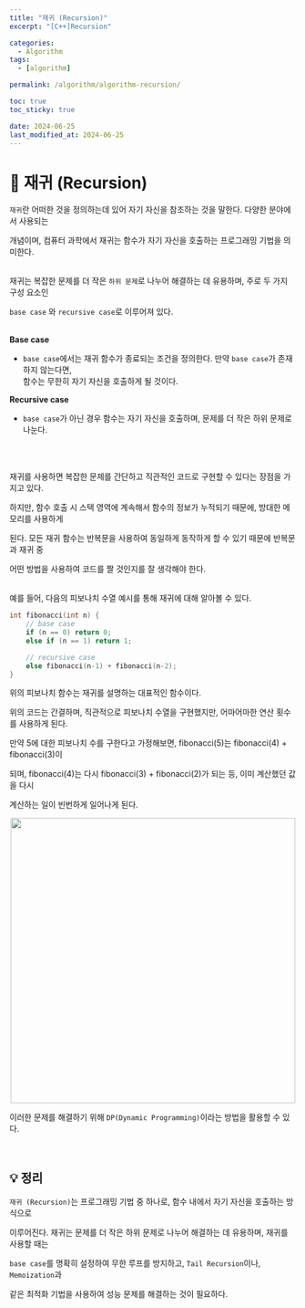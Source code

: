 ```yaml
---
title: "재귀 (Recursion)"
excerpt: "[C++]Recursion"

categories:
  - Algorithm
tags:
  - [algorithm]

permalink: /algorithm/algorithm-recursion/

toc: true
toc_sticky: true

date: 2024-06-25
last_modified_at: 2024-06-25
---
```


# 👑 재귀 (Recursion)

`재귀`란 어떠한 것을 정의하는데 있어 자기 자신을 참조하는 것을 말한다. 다양한 분야에서 사용되는 <br>

개념이며, 컴퓨터 과학에서 재귀는 함수가 자기 자신을 호출하는 프로그래밍 기법을 의미한다. <br><br>

재귀는 복잡한 문제를 더 작은 `하위 문제`로 나누어 해결하는 데 유용하며, 주로 두 가지 구성 요소인 <br>

`base case` 와 `recursive case`로 이루어져 있다. <br><br>

**Base case**

- `base case`에서는 재귀 함수가 종료되는 조건을 정의한다. 만약 `base case`가 존재하지 않는다면, <br>
  함수는 무한히 자기 자신을 호출하게 될 것이다.

**Recursive case**

- `base case`가 아닌 경우 함수는 자기 자신을 호출하며, 문제를 더 작은 하위 문제로 나눈다.

<br><br>

재귀를 사용하면 복잡한 문제를 간단하고 직관적인 코드로 구현할 수 있다는 장점을 가지고 있다. <br>

하지만, 함수 호출 시 스택 영역에 계속해서 함수의 정보가 누적되기 때문에, 방대한 메모리를 사용하게 <br>

된다. 모든 재귀 함수는 반복문을 사용하여 동일하게 동작하게 할 수 있기 때문에 반복문과 재귀 중 <br>

어떤 방법을 사용하여 코드를 짤 것인지를 잘 생각해야 한다. <br><br>

예를 들어, 다음의 피보나치 수열 예시를 통해 재귀에 대해 알아볼 수 있다.

```c++
int fibonacci(int n) {
    // base case
    if (n == 0) return 0;
    else if (n == 1) return 1;

    // recursive case
    else fibonacci(n-1) + fibonacci(n-2);
}
```

위의 피보나치 함수는 재귀를 설명하는 대표적인 함수이다. <br>

위의 코드는 간결하며, 직관적으로 피보나치 수열을 구현했지만, 어마어마한 연산 횟수를 사용하게 된다. <br>

만약 5에 대한 피보나치 수를 구한다고 가정해보면, fibonacci(5)는 fibonacci(4) + fibonacci(3)이 <br>

되며, fibonacci(4)는 다시 fibonacci(3) + fibonacci(2)가 되는 등, 이미 계산했던 값을 다시 <br>

계산하는 일이 빈번하게 일어나게 된다.

<center><img src="https://github.com/jinwoojwa/jinwoo.github.io/assets/112393728/8dbbf325-da69-4651-8793-45e7911316e1" width="500"></center>

이러한 문제를 해결하기 위해 `DP(Dynamic Programming)`이라는 방법을 활용할 수 있다.

<br>

## 💡 정리

`재귀 (Recursion)`는 프로그래밍 기법 중 하나로, 함수 내에서 자기 자신을 호출하는 방식으로 <br>

이루어진다. 재귀는 문제를 더 작은 하위 문제로 나누어 해결하는 데 유용하며, 재귀를 사용할 때는 <br>

`base case`를 명확히 설정하여 무한 루프를 방지하고, `Tail Recursion`이나, `Memoization`과 <br>

같은 최적화 기법을 사용하여 성능 문제를 해결하는 것이 필요하다.






